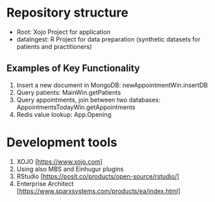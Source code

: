 # Repository structure

- Root: Xojo Project for application
- dataIngest: R Project for data preparation (synthetic datasets for patients and practitioners)

## Examples of Key Functionality

1) Insert a new document in MongoDB: newAppointmentWin.insertDB
2) Query patients: MainWin.getPatients
3) Query appointments, join between two databases: AppointmentsTodayWin.getAppointments
4) Redis value lookup: App.Opening

# Development tools

1) XOJO [https://www.xojo.com]
2) Using also MBS and Einhugur plugins
3) RStudio [https://posit.co/products/open-source/rstudio/]
4) Enterprise Architect [https://www.sparxsystems.com/products/ea/index.html]
